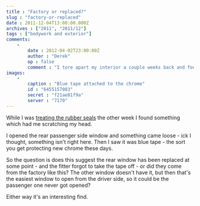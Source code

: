 ```yaml
---
title : "Factory or replaced?"
slug : "factory-or-replaced"
date : 2011-12-04T13:00:00.000Z
archives : ["2011", "2011/12"]
tags : ["bodywork and exterior"]
comments:
    -
        date : 2012-04-02T23:00:00Z
        author : "Derek"
        op : false
        comment : "I tore apart my interior a couple weeks back and found the same.  It must be from the factory.  If I remember right, mine was under the seal at the rear quarter lights as well."
images:
    -
        caption : "Blue tape attached to the chrome"
        id : "6455157083"
        secret : "f21ae81f9a"
        server : "7170"
---
```


While I was <a href="/posts/preparing-for-winter">treating the rubber seals</a> the other week I found something which had me scratching my head.


I opened the rear passenger side window and something came loose - ick I thought, something isn't right here. Then I saw it was blue tape - the sort you get protecting new chrome these days.


So the question is does this suggest the rear window has been replaced at some point - and the fitter forgot to take the tape off - or did they come from the factory like this?  The other window doesn't have it, but then that's the easiest window to open from the driver side, so it could be the passenger one never got opened?


Either way it's an interesting find.